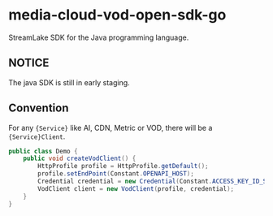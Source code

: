 # media-cloud-vod-open-sdk-go

StreamLake SDK for the Java programming language.

## NOTICE

The java SDK is still in early staging.

## Convention

For any `{Service}` like AI, CDN, Metric or VOD, there will be a `{Service}Client`.

```java
public class Demo {
    public void createVodClient() {
        HttpProfile profile = HttpProfile.getDefault();
        profile.setEndPoint(Constant.OPENAPI_HOST);
        Credential credential = new Credential(Constant.ACCESS_KEY_ID_STAGE, Constant.ACCESS_KEY_SECRET_STAGE);
        VodClient client = new VodClient(profile, credential);
    }
}
```